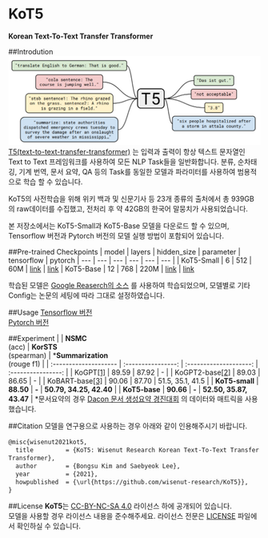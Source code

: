 # KoT5
**Korean Text-To-Text Transfer Transformer**

##Introdution
![](./imgs/t5_dataflow.png) \
[T5(text-to-text-transfer-transformer)](https://arxiv.org/abs/1910.10683)
는 입력과 출력이 항상 텍스트 문자열인 Text to Text 프레임워크를 사용하여 모든 NLP Task들을 일반화합니다.
분류, 순차태깅, 기계 번역, 문서 요약, QA 등의 Task를 동일한 모델과 파라미터를 사용하여 범용적으로 학습 할 수 있습니다. 

KoT5의 사전학습을 위해 위키 백과 및 신문기사 등 23개 종류의 출처에서 총 939GB의 raw데이터를 수집했고,
전처리 후 약 42GB의 한국어 말뭉치가 사용되었습니다.

본 저장소에서는 KoT5-Small과 KoT5-Base 모델을 다운로드 할 수 있으며,
Tensorflow 버전과 Pytorch 버전의 모델 실행 방법이 포함되어 있습니다.



##Pre-trained Checkpoints
| model | layers | hidden_size | parameter | tensorflow | pytorch
| --- | --- | --- | --- | --- | --- |
| KoT5-Small | 6 | 512 | 60M | [link](https://storage.googleapis.com/nlp_bucket-1/KoT5_models/small.zip) | [link](https://storage.googleapis.com/nlp_bucket-1/KoT5_models/small_hf.zip)
| KoT5-Base | 12 | 768 | 220M | [link](https://storage.googleapis.com/nlp_bucket-1/KoT5_models/base.zip) | [link](https://storage.googleapis.com/nlp_bucket-1/KoT5_models/base_hf.zip)

학습된 모델은 [Google Reaserch의 소스](https://github.com/google-research/text-to-text-transfer-transformer) 를 사용하여 학습되었으며,
모델별로 기타 Config는 논문의 세팅에 따라 그대로 설정하였습니다.

##Usage
[Tensorflow 버전](./kot5/README.md) \
[Pytorch 버전](./kot5_hf/README.md)

##Experiment
|                       | **NSMC**<br/>(acc) | **KorSTS**<br/>(spearman) | ***Summarization**<br/>(rouge f1) |
| :-------------------- | :----------------: | :--------------------: | :----------------: | 
| KoGPT[[1]](https://github.com/kakaobrain/kogpt)                |       89.59        |         87.92          |       -        | 
| KoGPT2-base[[2]](https://github.com/SKT-AI/KoGPT2)      |       89.03        |         86.65          |      -        |
| KoBART-base[[3]](https://github.com/SKT-AI/KoBART)               |       90.06        |         87.70          |       51.5, 35.1, 41.5        |
| **KoT5-small**       |       **88.50**        |         **-**          |       **50.79, 34.25, 42.40**        |
| **KoT5-base**    |       **90.66**        |         **-**         |       **52.50, 35.87, 43.47**      | 
*문서요약의 경우 [Dacon 문서 생성요약 경진대회](https://dacon.io/competitions/official/235671/data) 의 데이터와 매트릭을 사용했습니다. 


##Citation
모델을 연구용으로 사용하는 경우 아래와 같이 인용해주시기 바랍니다.
```
@misc{wisenut2021kot5,
  title         = {KoT5: Wisenut Research Korean Text-To-Text Transfer Transformer},
  author        = {Bongsu Kim and Saebyeok Lee},
  year          = {2021},
  howpublished  = {\url{https://github.com/wisenut-research/KoT5}},
}
```

##License
**KoT5**는 [CC-BY-NC-SA 4.0](https://creativecommons.org/licenses/by-nc-sa/4.0/) 라이선스 하에 공개되어 있습니다. \
모델을 사용할 경우 라이선스 내용을 준수해주세요. 라이선스 전문은 [LICENSE](./LICENSE) 파일에서 확인하실 수 있습니다.

